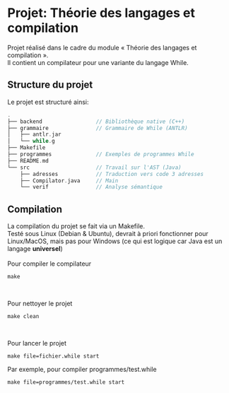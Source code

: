 # Projet: Théorie des langages et compilation
Projet réalisé dans le cadre du module « Théorie des langages et compilation ».<br>
Il contient un compilateur pour une variante du langage While.

## Structure du projet
Le projet est structuré ainsi:
```c
.
├── backend                 // Bibliothèque native (C++)
├── grammaire               // Grammaire de While (ANTLR)
│   ├── antlr.jar
│   └── while.g
├── Makefile
├── programmes              // Exemples de programmes While
├── README.md
└── src                     // Travail sur l'AST (Java)
    ├── adresses            // Traduction vers code 3 adresses
    ├── Compilator.java     // Main
    └── verif               // Analyse sémantique
```

## Compilation
La compilation du projet se fait via un Makefile.<br>
Testé sous Linux (Debian & Ubuntu), devrait à priori fonctionner pour Linux/MacOS, mais pas pour Windows (ce qui est logique car Java est un langage **universel**)<br><br>
Pour compiler le compilateur
```
make
```

<br>

Pour nettoyer le projet
```
make clean
```

<br>

Pour lancer le projet
```
make file=fichier.while start
```
Par exemple, pour compiler programmes/test.while
```
make file=programmes/test.while start
```
